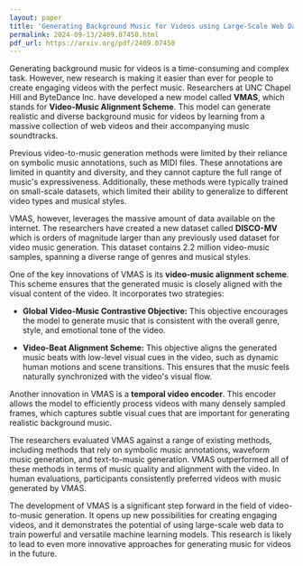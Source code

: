 ```yaml
---
layout: paper
title: 'Generating Background Music for Videos using Large-Scale Web Data'
permalink: 2024-09-13/2409.07450.html
pdf_url: https://arxiv.org/pdf/2409.07450
---
```


Generating background music for videos is a time-consuming and complex task. However, new research is making it easier than ever for people to create engaging videos with the perfect music.  Researchers at UNC Chapel Hill and ByteDance Inc. have developed a new model called **VMAS**, which stands for **Video-Music Alignment Scheme**. This model can generate realistic and diverse background music for videos by learning from a massive collection of web videos and their accompanying music soundtracks.

Previous video-to-music generation methods were limited by their reliance on symbolic music annotations, such as MIDI files. These annotations are limited in quantity and diversity, and they cannot capture the full range of music's expressiveness. Additionally, these methods were typically trained on small-scale datasets, which limited their ability to generalize to different video types and musical styles.

VMAS, however, leverages the massive amount of data available on the internet. The researchers have created a new dataset called **DISCO-MV** which is orders of magnitude larger than any previously used dataset for video music generation. This dataset contains 2.2 million video-music samples, spanning a diverse range of genres and musical styles.

One of the key innovations of VMAS is its **video-music alignment scheme**. This scheme ensures that the generated music is closely aligned with the visual content of the video. It incorporates two strategies:

* **Global Video-Music Contrastive Objective:** This objective encourages the model to generate music that is consistent with the overall genre, style, and emotional tone of the video.

* **Video-Beat Alignment Scheme:** This objective aligns the generated music beats with low-level visual cues in the video, such as dynamic human motions and scene transitions. This ensures that the music feels naturally synchronized with the video's visual flow.

Another innovation in VMAS is a **temporal video encoder**. This encoder allows the model to efficiently process videos with many densely sampled frames, which captures subtle visual cues that are important for generating realistic background music. 

The researchers evaluated VMAS against a range of existing methods, including methods that rely on symbolic music annotations, waveform music generation, and text-to-music generation.  VMAS outperformed all of these methods in terms of music quality and alignment with the video. In human evaluations, participants consistently preferred videos with music generated by VMAS. 

The development of VMAS is a significant step forward in the field of video-to-music generation. It opens up new possibilities for creating engaging videos, and it demonstrates the potential of using large-scale web data to train powerful and versatile machine learning models. This research is likely to lead to even more innovative approaches for generating music for videos in the future.
